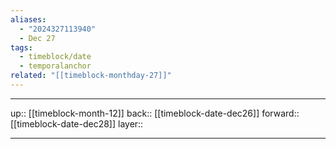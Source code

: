 ```yaml
---
aliases:
  - "2024327113940"
  - Dec 27
tags:
  - timeblock/date
  - temporalanchor
related: "[[timeblock-monthday-27]]"
---
```




***

up:: [[timeblock-month-12]]
back:: [[timeblock-date-dec26]]
forward:: [[timeblock-date-dec28]]
layer:: 

***

